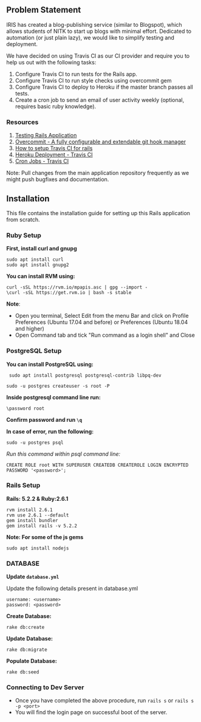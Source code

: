 ## Problem Statement

IRIS has created a blog-publishing service (similar to Blogspot), which allows students of NITK to start up blogs with minimal effort. Dedicated to automation (or just plain lazy), we would like to simplify testing and deployment.

We have decided on using Travis CI as our CI provider and require you to help us out with the following tasks:

1. Configure Travis CI to run tests for the Rails app.
2. Configure Travis CI to run style checks using overcommit gem
3. Configure Travis CI to deploy to Heroku if the master branch passes all tests.
4. Create a cron job to send an email of user activity weekly (optional, requires basic ruby knowledge).

### Resources

1. [Testing Rails Application](https://guides.rubyonrails.org/testing.html)
2. [Overcommit - A fully configurable and extendable git hook manager](https://github.com/sds/overcommit)
3. [How to setup Travis CI for rails](https://medium.com/full-taxx/how-to-setup-travis-ci-for-a-rails-application-78a453963300)
4. [Heroku Deployment - Travis CI](https://docs.travis-ci.com/user/deployment/heroku/)
5. [Cron Jobs - Travis CI](https://docs.travis-ci.com/user/deployment/heroku/)

Note: Pull changes from the main application repository frequently as we might push bugfixes and documentation.


## Installation
This file contains the installation guide for setting up this Rails application from scratch.

### Ruby Setup
**First, install curl and gnupg**

    sudo apt install curl
    sudo apt install gnupg2

**You can install RVM using:**

    curl -sSL https://rvm.io/mpapis.asc | gpg --import -
    \curl -sSL https://get.rvm.io | bash -s stable

**Note**: 
* Open you terminal, Select Edit from the menu Bar and click on Profile Preferences (Ubuntu 17.04 and before) or Preferences (Ubuntu 18.04 and higher)
* Open Command tab and tick "Run command as a login shell" and Close

### PostgreSQL Setup
**You can install PostgreSQL using:**

     sudo apt install postgresql postgresql-contrib libpq-dev
 
    sudo -u postgres createuser -s root -P
**Inside postgresql command line run:**

    \password root
**Confirm password and run `\q`**

**In case of error, run the following:**

    sudo -u postgres psql
 *Run this command within psql command line:*
 
    CREATE ROLE root WITH SUPERUSER CREATEDB CREATEROLE LOGIN ENCRYPTED PASSWORD '<password>';

### Rails Setup

**Rails: 5.2.2 & Ruby:2.6.1**

    rvm install 2.6.1
    rvm use 2.6.1 --default
    gem install bundler
    gem install rails -v 5.2.2
**Note: For some of the js gems**

    sudo apt install nodejs

### DATABASE

**Update `database.yml`**

Update the following details present in database.yml

    username: <username>
    password: <password>

**Create Database:**
   
    rake db:create   
    
**Update Database:**

    rake db:migrate    
    
**Populate Database:**

    rake db:seed
        
### Connecting to Dev Server

* Once you have completed the above procedure, run `rails s` or `rails s -p <port>`
* You will find the login page on successful boot of the server.
